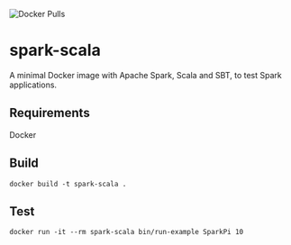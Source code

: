 ![Docker Pulls](https://img.shields.io/docker/pulls/mgleize/spark-scala)

# spark-scala
A minimal Docker image with Apache Spark, Scala and SBT, to test Spark applications.

## Requirements

Docker

## Build

`docker build -t spark-scala .`

## Test

`docker run -it --rm spark-scala bin/run-example SparkPi 10`
